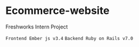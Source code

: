 # Ecommerce-website
Freshworks Intern Project


```Frontend Ember js v3.4```
```Backend Ruby on Rails v7.0```

